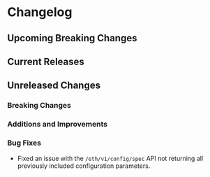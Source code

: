 # Changelog

## Upcoming Breaking Changes

## Current Releases

## Unreleased Changes

### Breaking Changes

### Additions and Improvements

### Bug Fixes
- Fixed an issue with the `/eth/v1/config/spec` API not returning all previously included configuration parameters.